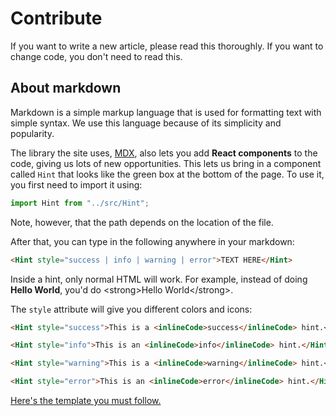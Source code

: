 # Contribute

If you want to write a new article, please read this thoroughly.
If you want to change code, you don't need to read this.

## About markdown

Markdown is a simple markup language that is used for formatting text with simple syntax. We use this language because of its simplicity and popularity.

The library the site uses, [MDX](https://mdxjs.com), also lets you add **React components** to the code, giving us lots of new opportunities. This lets us bring in a component called `Hint` that looks like the green box at the bottom of the page. To use it, you first need to import it using:

```jsx
import Hint from "../src/Hint";
```

Note, however, that the path depends on the location of the file.

After that, you can type in the following anywhere in your markdown:

```md
<Hint style="success | info | warning | error">TEXT HERE</Hint>
```

<Hint style="warning">Inside a hint, only normal HTML will work. For example, instead of doing <inlineCode>**Hello World**</inlineCode>, you'd do <inlineCode>&lt;strong>Hello World&lt;/strong></inlineCode>.</Hint>

The `style` attribute will give you different colors and icons:

```md
<Hint style="success">This is a <inlineCode>success</inlineCode> hint.</Hint>

<Hint style="info">This is an <inlineCode>info</inlineCode> hint.</Hint>

<Hint style="warning">This is a <inlineCode>warning</inlineCode> hint.</Hint>

<Hint style="error">This is an <inlineCode>error</inlineCode> hint.</Hint>
```

[Here's the template you must follow.](/TEMPLADE.md)
